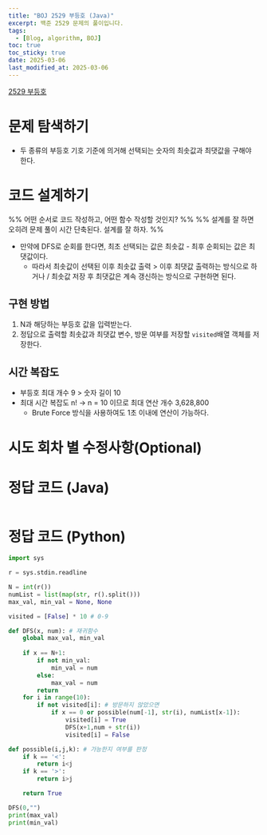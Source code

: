```yaml
---
title: "BOJ 2529 부등호 (Java)"
excerpt: 백준 2529 문제의 풀이입니다.
tags: 
  - [Blog, algorithm, BOJ]
toc: true
toc_sticky: true
date: 2025-03-06
last_modified_at: 2025-03-06
---
```


[2529 부등호](https://www.acmicpc.net/problem/2529)

# 문제 탐색하기

- 두 종류의 부등호 기호 기준에 의거해 선택되는 숫자의 최솟값과 최댓값을 구해야 한다.

# 코드 설계하기
%% 어떤 순서로 코드 작성하고, 어떤 함수 작성할 것인지? %%
%% 설계를 잘 하면 오히려 문제 풀이 시간 단축된다. 설계를 잘 하자. %%

- 만약에 DFS로 순회를 한다면, 최초 선택되는 값은 최솟값 - 최후 순회되는 값은 최댓값이다.
	- 따라서 최솟값이 선택된 이후 최솟값 출력 > 이후 최댓값 출력하는 방식으로 하거나 / 최솟값 저장 후 최댓값은 계속 갱신하는 방식으로 구현하면 된다.

## 구현 방법

1. N과 해당하는 부등호 값을 입력받는다.
2. 정답으로 출력할 최솟값과 최댓값 변수, 방문 여부를 저장할 `visited`배열 객체를 저장한다.

## 시간 복잡도

- 부등호 최대 개수 9 > 숫자 길이 10
- 최대 시간 복잡도 n! -> n = 10 이므로 최대 연산 개수 3,628,800
	- Brute Force 방식을 사용하여도 1초 이내에 연산이 가능하다.


# 시도 회차 별 수정사항(Optional)


# 정답 코드 (Java)

```java

```

# 정답 코드 (Python)

```python
import sys

r = sys.stdin.readline

N = int(r())
numList = list(map(str, r().split()))
max_val, min_val = None, None

visited = [False] * 10 # 0-9

def DFS(x, num): # 재귀함수
    global max_val, min_val
    
    if x == N+1:
        if not min_val:
            min_val = num
        else:
            max_val = num
        return
    for i in range(10):
        if not visited[i]: # 방문하지 않았으면
            if x == 0 or possible(num[-1], str(i), numList[x-1]):
                visited[i] = True
                DFS(x+1,num + str(i))
                visited[i] = False

def possible(i,j,k): # 가능한지 여부를 판정
    if k == '<':
        return i<j
    if k == '>':
        return i>j

    return True

DFS(0,"")
print(max_val)
print(min_val)

```